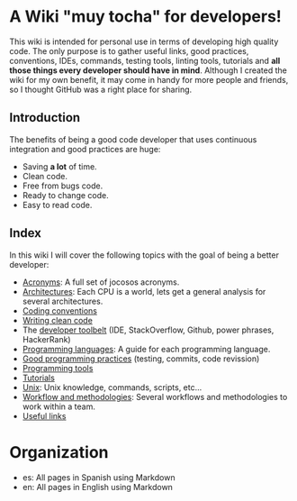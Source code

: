 # A Wiki "muy tocha" for developers!

This wiki is intended for personal use in terms of developing high quality code. The only purpose is to gather useful links, good practices, conventions, IDEs, commands, testing tools, linting tools, tutorials and **all those things every developer should have in mind**. Although I created the wiki for my own benefit, it may come in handy for more people and friends, so I thought GitHub was a right place for sharing.

## Introduction

The benefits of being a good code developer that uses continuous integration and good practices are huge:

* Saving **a lot** of time.
* Clean code.
* Free from bugs code.
* Ready to change code.
* Easy to read code.

## Index

In this wiki I will cover the following topics with the goal of being a better developer:

* [Acronyms](https://github.com/Catacrockers/WikiTocha/blob/master/en/acronyms/main.md): A full set of jocosos acronyms.
* [Architectures](https://github.com/Catacrockers/WikiTocha/blob/master/en/architectures/main.md): Each CPU is a world, lets get a general analysis for several architectures.
* [Coding conventions](https://github.com/Catacrockers/WikiTocha/blob/master/en/coding_conventions/coding_conventions.md)
* [Writing clean code](https://github.com/Catacrockers/WikiTocha/blob/master/en/clean_code/clean_code.md)
* The [developer toolbelt](https://github.com/Catacrockers/WikiTocha/blob/master/en/developer_toolbelt/developer_toolbelt.md) (IDE, StackOverflow, Github, power phrases, HackerRank)
* [Programming languages](/programming_languages/main.md): A guide for each programming language.
* [Good programming practices](https://github.com/Catacrockers/WikiTocha/blob/master/en/good_practices/good_practices.md) (testing, commits, code revission)
* [Programming tools](https://github.com/Catacrockers/WikiTocha/blob/master/en/programming_tools/programming_tools.md)
* [Tutorials](https://github.com/Catacrockers/WikiTocha/blob/master/en/tutorials/tutorials.md)
* [Unix](/unix/main.md): Unix knowledge, commands, scripts, etc...
* [Workflow and methodologies](/workflow/main.md): Several workflows and methodologies to work within a team.
* [Useful links](/useful_links/useful_links.md)

# Organization

* es: All pages in Spanish using Markdown
* en: All pages in English using Markdown
